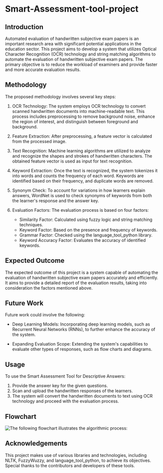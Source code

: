 # Smart-Assessment-tool-project

## Introduction
Automated evaluation of handwritten subjective exam papers is an important research area with significant potential applications in the education sector. This project aims to develop a system that utilizes Optical Character Recognition (OCR) technology and string matching algorithms to automate the evaluation of handwritten subjective exam papers. The primary objective is to reduce the workload of examiners and provide faster and more accurate evaluation results.

## Methodology
The proposed methodology involves several key steps:

1. OCR Technology: The system employs OCR technology to convert scanned handwritten documents into machine-readable text. This process includes preprocessing to remove background noise, enhance the region of interest, and distinguish between foreground and background.

2. Feature Extraction: After preprocessing, a feature vector is calculated from the processed image.

3. Text Recognition: Machine learning algorithms are utilized to analyze and recognize the shapes and strokes of handwritten characters. The obtained feature vector is used as input for text recognition.

4. Keyword Extraction: Once the text is recognized, the system tokenizes it into words and counts the frequency of each word. Keywords are identified based on their frequency, and duplicate words are removed.

5. Synonym Check: To account for variations in how learners explain answers, WordNet is used to check synonyms of keywords from both the learner's response and the answer key.

6. Evaluation Factors: The evaluation process is based on four factors:

    - Similarity Factor: Calculated using fuzzy logic and string matching techniques.
    - Keyword Factor: Based on the presence and frequency of keywords.
    - Grammar Factor: Checked using the language_tool_python library.
    - Keyword Accuracy Factor: Evaluates the accuracy of identified keywords.

## Expected Outcome
The expected outcome of this project is a system capable of automating the evaluation of handwritten subjective exam papers accurately and efficiently. It aims to provide a detailed report of the evaluation results, taking into consideration the factors mentioned above.

## Future Work
Future work could involve the following:

  - Deep Learning Models: Incorporating deep learning models, such as Recurrent Neural Networks (RNNs), to further enhance the accuracy of the system.

  - Expanding Evaluation Scope: Extending the system's capabilities to evaluate other types of responses, such as flow charts and diagrams.

## Usage
To use the Smart Assessment Tool for Descriptive Answers:

1. Provide the answer key for the given questions.
2. Scan and upload the handwritten responses of the learners.
3. The system will convert the handwritten documents to text using OCR technology and proceed with the evaluation process.

## Flowchart
![The following flowchart illustrates the algorithmic process:](https://github.com/thisisdeepa/image/blob/main/Screenshot%20(13).png)

## Acknowledgements
This project makes use of various libraries and technologies, including NLTK, FuzzyWuzzy, and language_tool_python, to achieve its objectives. Special thanks to the contributors and developers of these tools.
